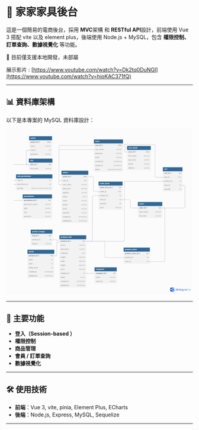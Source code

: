 # 🛒 家家家具後台

這是一個簡易的電商後台，採用 **MVC**架構 和 **RESTful API**設計，前端使用 Vue 3 搭配 vite 以及 element plus，後端使用 Node.js + MySQL，包含 **權限控制、訂單查詢、數據視覺化** 等功能。

🛑 目前僅支援本地開發，未部屬

展示影片 : [https://www.youtube.com/watch?v=Dk2tq0DuNGI](https://www.youtube.com/watch?v=hioKAC371fQ)

---

## 📊 資料庫架構

以下是本專案的 MySQL 資料庫設計：

![ERD 圖](database/diagram2.png)

---

## 🔹 主要功能

- **登入（Session-based ）**
- **權限控制**
- **商品管理**
- **會員 / 訂單查詢**
- **數據視覺化**

---

## 🛠️ 使用技術

- **前端**：Vue 3, vite, pinia, Element Plus, ECharts
- **後端**：Node.js, Express, MySQL, Sequelize

---
